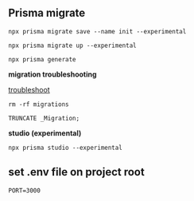 



## Prisma migrate

`npx prisma migrate save --name init --experimental`

`npx prisma migrate up --experimental`

`npx prisma generate`



**migration troubleshooting**

[troubleshoot](https://www.prisma.io/docs/reference/tools-and-interfaces/prisma-migrate#troubleshooting)

`rm -rf migrations`

`TRUNCATE _Migration;`



**studio (experimental)**

`npx prisma studio --experimental`


## set .env file on project root
```
PORT=3000
```

